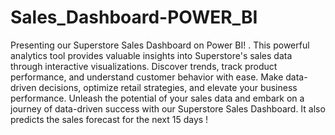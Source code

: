 # Sales_Dashboard-POWER_BI
Presenting our Superstore Sales Dashboard on Power BI! .
This powerful analytics tool provides valuable insights into Superstore's sales data through interactive visualizations. Discover trends, track product performance, and understand customer behavior with ease.
Make data-driven decisions, optimize retail strategies, and elevate your business performance.
Unleash the potential of your sales data and embark on a journey of data-driven success with our Superstore Sales Dashboard.
It also predicts the sales forecast for the next 15 days !
